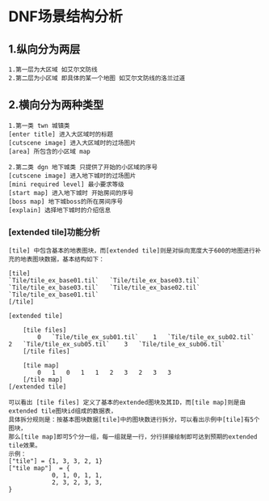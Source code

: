 # DNF场景结构分析

## 1.纵向分为两层 
    1.第一层为大区域 如艾尔文防线 
    2.第二层为小区域 即具体的某一个地图 如艾尔文防线的洛兰过道

## 2.横向分为两种类型
    1.第一类 twn 城镇类  
    [enter title] 进入大区域时的标题
    [cutscene image] 进入大区域时的过场图片
    [area] 所包含的小区域 map

    2.第二类 dgn 地下城类 只提供了开始的小区域的序号
    [cutscene image] 进入地下城时的过场图片
    [mini required level] 最小要求等级
    [start map] 进入地下城时 开始房间的序号
    [boss map] 地下城boss的所在房间序号
    [explain] 选择地下城时的介绍信息

### [extended tile]功能分析
    [tile] 中包含基本的地表图块，而[extended tile]则是对纵向宽度大于600的地图进行补充的地表图块数据，基本结构如下：

    [tile]
    `Tile/tile_ex_base01.til`	`Tile/tile_ex_base03.til`	`Tile/tile_ex_base03.til`	`Tile/tile_ex_base02.til`	`Tile/tile_ex_base01.til`	
    [/tile]

    [extended tile]

        [tile files]
            0	`Tile/tile_ex_sub01.til`	1	`Tile/tile_ex_sub02.til`	2	`Tile/tile_ex_sub05.til`	3	`Tile/tile_ex_sub06.til`	
        [/tile files]

        [tile map]
            0	1	0	1	1	2	3	2	3	3	
        [/tile map]
    [/extended tile]

    可以看出 [tile files] 定义了基本的extended图块及其ID，而[tile map]则是由extended tile图块id组成的数据表，
    具体拆分规则是：按基本图块数据[tile]中的图块数进行拆分，可以看出示例中[tile]有5个图块，
    那么[tile map]即可5个分一组，每一组就是一行，分行拼接绘制即可达到预期的extended tile效果。
    示例：
    ["tile"] = {1, 3, 3, 2, 1}
    ["tile map"]  = {
                0, 1, 0, 1, 1, 
                2, 3, 2, 3, 3,
    }




    
